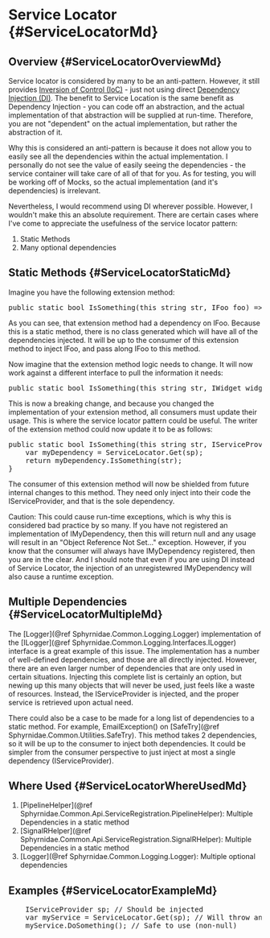 ﻿# Service Locator {#ServiceLocatorMd}

## Overview {#ServiceLocatorOverviewMd}
Service locator is considered by many to be an anti-pattern.
However, it still provides <a href="https://en.wikipedia.org/wiki/Inversion_of_control" target="blank">Inversion of Control (IoC)</a> - just not using direct <a href="https://en.wikipedia.org/wiki/Dependency_injection" target="blank">Dependency Injection (DI)</a>.
The benefit to Service Location is the same benefit as Dependency Injection - you can code off an abstraction, and the actual implementation of that abstraction will be supplied at run-time.
Therefore, you are not "dependent" on the actual implementation, but rather the abstraction of it.

Why this is considered an anti-pattern is because it does not allow you to easily see all the dependencies within the actual implementation.
I personally do not see the value of easily seeing the dependencies - the service container will take care of all of that for you.
As for testing, you will be working off of Mocks, so the actual implementation (and it's dependencies) is irrelevant.

Nevertheless, I would recommend using DI wherever possible.
However, I wouldn't make this an absolute requirement.
There are certain cases where I've come to appreciate the usefulness of the service locator pattern:
1. Static Methods
2. Many optional dependencies

## Static Methods {#ServiceLocatorStaticMd}
Imagine you have the following extension method:
<pre>
public static bool IsSomething(this string str, IFoo foo) => foo.IsSomething(str);
</pre>

As you can see, that extension method had a dependency on IFoo.
Because this is a static method, there is no class generated which will have all of the dependencies injected.
It will be up to the consumer of this extension method to inject IFoo, and pass along IFoo to this method.

Now imagine that the extension method logic needs to change.
It will now work against a different interface to pull the information it needs:
<pre>
public static bool IsSomething(this string str, IWidget widget) => widget.IsSomething(str);
</pre>

This is now a breaking change, and because you changed the implementation of your extension method, all consumers must update their usage.
This is where the service locator pattern could be useful.
The writer of the extension method could now update it to be as follows:
<pre>
public static bool IsSomething(this string str, IServiceProvider sp) {
	var myDependency = ServiceLocator.Get<IMyDependency>(sp);
	return myDependency.IsSomething(str);
}
</pre>

The consumer of this extension method will now be shielded from future internal changes to this method.
They need only inject into their code the IServiceProvider, and that is the sole dependency.

Caution: This could cause run-time exceptions, which is why this is considered bad practice by so many.
If you have not registered an implementation of IMyDependency, then this will return null and any usage will result in an "Object Reference Not Set..." exception.
However, if you know that the consumer will always have IMyDependency registered, then you are in the clear.
And I should note that even if you are using DI instead of Service Locator, the injection of an unregistewred IMyDependency will also cause a runtime exception.

## Multiple Dependencies {#ServiceLocatorMultipleMd}
The [Logger](@ref Sphyrnidae.Common.Logging.Logger) implementation of the [ILogger](@ref Sphyrnidae.Common.Logging.Interfaces.ILogger) interface is a great example of this issue.
The implementation has a number of well-defined dependencies, and those are all directly injected.
However, there are an even larger number of dependencies that are only used in certain situations.
Injecting this complete list is certainly an option, but newing up this many objects that will never be used, just feels like a waste of resources.
Instead, the IServiceProvider is injected, and the proper service is retrieved upon actual need.

There could also be a case to be made for a long list of dependencies to a static method.
For example, EmailException() on [SafeTry](@ref Sphyrnidae.Common.Utilities.SafeTry).
This method takes 2 dependencies, so it will be up to the consumer to inject both dependencies.
It could be simpler from the consumer perspective to just inject at most a single dependency (IServiceProvider).


## Where Used {#ServiceLocatorWhereUsedMd}
1. [PipelineHelper](@ref Sphyrnidae.Common.Api.ServiceRegistration.PipelineHelper): Multiple Dependencies in a static method
2. [SignalRHelper](@ref Sphyrnidae.Common.Api.ServiceRegistration.SignalRHelper): Multiple Dependencies in a static method
3. [Logger](@ref Sphyrnidae.Common.Logging.Logger): Multiple optional dependencies

## Examples {#ServiceLocatorExampleMd}
<pre>
	IServiceProvider sp; // Should be injected
	var myService = ServiceLocator.Get<IMyService>(sp); // Will throw an exception if SP is null, or IMyService is not found
	myService.DoSomething(); // Safe to use (non-null)
</pre>